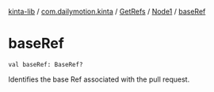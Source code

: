 [kinta-lib](../../../index.md) / [com.dailymotion.kinta](../../index.md) / [GetRefs](../index.md) / [Node1](index.md) / [baseRef](./base-ref.md)

# baseRef

`val baseRef: BaseRef?`

Identifies the base Ref associated with the pull request.

